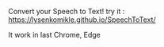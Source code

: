 Convert your Speech to Text! try it : https://lysenkomikle.github.io/SpeechToText/

It work in last Chrome, Edge
